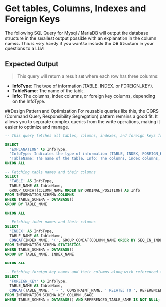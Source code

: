 # Get tables, Columns, Indexes and Foreign Keys

The following SQL Query for Mysql / MariaDB will output the database structure in the smallest output possible with an explanation in the column names. This is very handy if you want to include the DB Structure in your questions to a LLM

## Expected Output

> This query will return a result set where each row has three columns:

- **InfoType**: The type of information (TABLE, INDEX, or FOREIGN_KEY).
- **TableName**: The name of the table.
- **Info**: The columns, index columns, or foreign key columns, depending on the InfoType.


##Design Pattern and Optimization
For reusable queries like this, the CQRS (Command Query Responsibility Segregation) pattern remains a good fit. It allows you to separate complex queries from the write operations, making it easier to optimize and manage.

```sql
-- This query fetches all tables, columns, indexes, and foreign keys from the current database and includes explanations in the output.

SELECT 
  'EXPLANATION' AS InfoType, 
  'InfoType: Indicates the type of information (TABLE, INDEX, FOREIGN_KEY).' AS TableName,
  'TableName: The name of the table. Info: The columns, index columns, or foreign key columns, depending on the InfoType.' AS Info
UNION ALL

-- Fetching table names and their columns
SELECT 
  'TABLE' AS InfoType,
  TABLE_NAME AS TableName,
  GROUP_CONCAT(COLUMN_NAME ORDER BY ORDINAL_POSITION) AS Info
FROM INFORMATION_SCHEMA.COLUMNS
WHERE TABLE_SCHEMA = DATABASE()
GROUP BY TABLE_NAME

UNION ALL

-- Fetching index names and their columns
SELECT 
  'INDEX' AS InfoType,
  TABLE_NAME AS TableName,
  CONCAT(INDEX_NAME, '(', GROUP_CONCAT(COLUMN_NAME ORDER BY SEQ_IN_INDEX), ')') AS Info
FROM INFORMATION_SCHEMA.STATISTICS
WHERE TABLE_SCHEMA = DATABASE()
GROUP BY TABLE_NAME, INDEX_NAME

UNION ALL

-- Fetching foreign key names and their columns along with referenced tables and columns
SELECT 
  'FOREIGN_KEY' AS InfoType,
  TABLE_NAME AS TableName,
  CONCAT(TABLE_NAME, ' - ', CONSTRAINT_NAME, ' RELATED TO ', REFERENCED_TABLE_NAME, ':', REFERENCED_COLUMN_NAME) AS Info
FROM INFORMATION_SCHEMA.KEY_COLUMN_USAGE
WHERE TABLE_SCHEMA = DATABASE() AND REFERENCED_TABLE_NAME IS NOT NULL;
```
